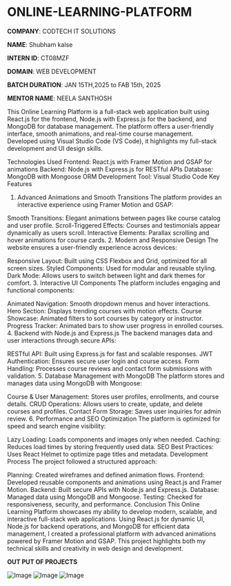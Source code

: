 # ONLINE-LEARNING-PLATFORM
**COMPANY**: CODTECH IT SOLUTIONS

**NAME**: Shubham kalse

**INTERN ID**: CT08MZF

**DOMAIN**: WEB DEVELOPMENT

**BATCH DURATION**: JAN 15TH,2025 to FAB 15th, 2025

**MENTOR NAME**: NEELA SANTHOSH



This Online Learning Platform is a full-stack web application built using React.js for the frontend, Node.js with Express.js for the backend, and MongoDB for database management. The platform offers a user-friendly interface, smooth animations, and real-time course management. Developed using Visual Studio Code (VS Code), it highlights my full-stack development and UI design skills.

Technologies Used
Frontend: React.js with Framer Motion and GSAP for animations
Backend: Node.js with Express.js for RESTful APIs
Database: MongoDB with Mongoose ORM
Development Tool: Visual Studio Code
Key Features
1. Advanced Animations and Smooth Transitions
The platform provides an interactive experience using Framer Motion and GSAP:

Smooth Transitions: Elegant animations between pages like course catalog and user profile.
Scroll-Triggered Effects: Courses and testimonials appear dynamically as users scroll.
Interactive Elements: Parallax scrolling and hover animations for course cards.
2. Modern and Responsive Design
The website ensures a user-friendly experience across devices:

Responsive Layout: Built using CSS Flexbox and Grid, optimized for all screen sizes.
Styled Components: Used for modular and reusable styling.
Dark Mode: Allows users to switch between light and dark themes for comfort.
3. Interactive UI Components
The platform includes engaging and functional components:

Animated Navigation: Smooth dropdown menus and hover interactions.
Hero Section: Displays trending courses with motion effects.
Course Showcase: Animated filters to sort courses by category or instructor.
Progress Tracker: Animated bars to show user progress in enrolled courses.
4. Backend with Node.js and Express.js
The backend manages data and user interactions through secure APIs:

RESTful API: Built using Express.js for fast and scalable responses.
JWT Authentication: Ensures secure user login and course access.
Form Handling: Processes course reviews and contact form submissions with validation.
5. Database Management with MongoDB
The platform stores and manages data using MongoDB with Mongoose:

Course & User Management: Stores user profiles, enrollments, and course details.
CRUD Operations: Allows users to create, update, and delete courses and profiles.
Contact Form Storage: Saves user inquiries for admin review.
6. Performance and SEO Optimization
The platform is optimized for speed and search engine visibility:

Lazy Loading: Loads components and images only when needed.
Caching: Reduces load times by storing frequently used data.
SEO Best Practices: Uses React Helmet to optimize page titles and metadata.
Development Process
The project followed a structured approach:

Planning: Created wireframes and defined animation flows.
Frontend: Developed reusable components and animations using React.js and Framer Motion.
Backend: Built secure APIs with Node.js and Express.js.
Database: Managed data using MongoDB and Mongoose.
Testing: Checked for responsiveness, security, and performance.
Conclusion
This Online Learning Platform showcases my ability to develop modern, scalable, and interactive full-stack web applications. Using React.js for dynamic UI, Node.js for backend operations, and MongoDB for efficient data management, I created a professional platform with advanced animations powered by Framer Motion and GSAP. This project highlights both my technical skills and creativity in web design and development.

**OUT PUT OF PROJECTS**

![Image](https://github.com/user-attachments/assets/34df58f7-6ee8-492d-8e5b-e34d68d46d1f)
![Image](https://github.com/user-attachments/assets/03147925-026e-438b-b2fb-78e938933bb5)
![Image](https://github.com/user-attachments/assets/92259154-e463-4e49-9304-3ddcc2ee2a68)



